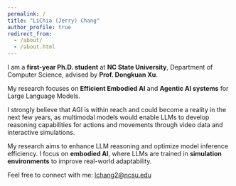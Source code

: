 ```yaml
---
permalink: /
title: "LiChia (Jerry) Chang"
author_profile: true
redirect_from: 
  - /about/
  - /about.html
---
```



I am a **first-year Ph.D. student** at **NC State University**, Department of Computer Science, advised by **Prof. Dongkuan Xu**.


My research focuses on **Efficient Embodied AI** and **Agentic AI systems** for Large Language Models.


I strongly believe that AGI is within reach and could become a reality in the next few years, as multimodal models would enable LLMs to develop reasoning capabilities for actions and movements through video data and interactive simulations.


My research aims to enhance LLM reasoning and optimize model inference efficiency.
I focus on **embodied AI**, where LLMs are trained in **simulation environments** to improve real-world adaptability.

Feel free to connect with me: lchang2@ncsu.edu

